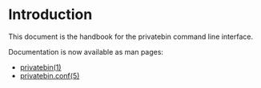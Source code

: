 # Introduction
This document is the handbook for the privatebin command line
interface.

Documentation is now available as man pages:
- [privatebin(1)](man/privatebin.1.md)
- [privatebin.conf(5)](man/privatebin.conf.5.md)
